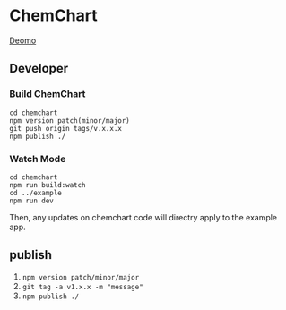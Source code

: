 # ChemChart

[Deomo](https://chemchart.vercel.app/)

## Developer

### Build ChemChart

```shell
cd chemchart
npm version patch(minor/major)
git push origin tags/v.x.x.x
npm publish ./
```

### Watch Mode

```shell
cd chemchart
npm run build:watch
cd ../example
npm run dev
```

Then, any updates on chemchart code will directry apply to the example app.

## publish

1. `npm version patch/minor/major`
2. `git tag -a v1.x.x -m "message"`
3. `npm publish ./`
